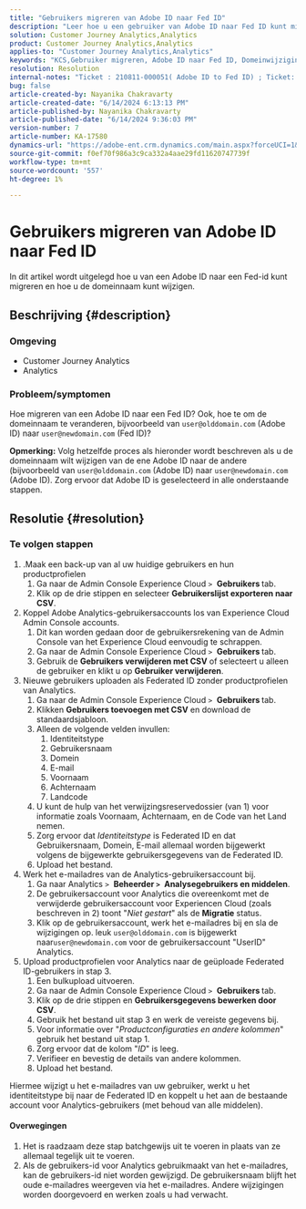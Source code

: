 ```yaml
---
title: "Gebruikers migreren van Adobe ID naar Fed ID"
description: "Leer hoe u een gebruiker van Adobe ID naar Fed ID kunt migreren en ook de domeinnaam kunt wijzigen."
solution: Customer Journey Analytics,Analytics
product: Customer Journey Analytics,Analytics
applies-to: "Customer Journey Analytics,Analytics"
keywords: "KCS,Gebruiker migreren, Adobe ID naar Fed ID, Domeinwijziging"
resolution: Resolution
internal-notes: "Ticket : 210811-000051( Adobe ID to Fed ID) ; Ticket: 210916-000306 (Adobe ID to Adobe ID)"
bug: false
article-created-by: Nayanika Chakravarty
article-created-date: "6/14/2024 6:13:13 PM"
article-published-by: Nayanika Chakravarty
article-published-date: "6/14/2024 9:36:03 PM"
version-number: 7
article-number: KA-17580
dynamics-url: "https://adobe-ent.crm.dynamics.com/main.aspx?forceUCI=1&pagetype=entityrecord&etn=knowledgearticle&id=ffaeb4be-792a-ef11-840b-6045bd006704"
source-git-commit: f0ef70f986a3c9ca332a4aae29fd11620747739f
workflow-type: tm+mt
source-wordcount: '557'
ht-degree: 1%

---
```


# Gebruikers migreren van Adobe ID naar Fed ID


In dit artikel wordt uitgelegd hoe u van een Adobe ID naar een Fed-id kunt migreren en hoe u de domeinnaam kunt wijzigen.

## Beschrijving {#description}


### <b>Omgeving</b>

- Customer Journey Analytics
- Analytics




### <b>Probleem/symptomen</b>

Hoe migreren van een Adobe ID naar een Fed ID? Ook, hoe te om de domeinnaam te veranderen, bijvoorbeeld van `user@olddomain.com` (Adobe ID) naar `user@newdomain.com` (Fed ID)?

<b>Opmerking:</b> Volg hetzelfde proces als hieronder wordt beschreven als u de domeinnaam wilt wijzigen van de ene Adobe ID naar de andere (bijvoorbeeld van `user@olddomain.com` (Adobe ID) naar `user@newdomain.com` (Adobe ID). Zorg ervoor dat Adobe ID is geselecteerd in alle onderstaande stappen.


## Resolutie {#resolution}


### <b>Te volgen stappen</b>

1. .Maak een back-up van al uw huidige gebruikers en hun productprofielen
   1. Ga naar de Admin Console Experience Cloud `>`  <b>Gebruikers </b>tab.
   2. Klik op de drie stippen en selecteer <b>Gebruikerslijst exporteren naar CSV</b>.
2. Koppel Adobe Analytics-gebruikersaccounts los van Experience Cloud Admin Console accounts.
   1. Dit kan worden gedaan door de gebruikersrekening van de Admin Console van het Experience Cloud eenvoudig te schrappen.
   2. Ga naar de Admin Console Experience Cloud `>`  <b>Gebruikers </b>tab.
   3. Gebruik de <b>Gebruikers verwijderen met CSV</b> of selecteert u alleen de gebruiker en klikt u op <b>Gebruiker verwijderen</b>.
3. Nieuwe gebruikers uploaden als Federated ID zonder productprofielen van Analytics.
   1. Ga naar de Admin Console Experience Cloud `>`  <b>Gebruikers </b>tab.
   2. Klikken <b>Gebruikers toevoegen met CSV</b> en download de standaardsjabloon.
   3. Alleen de volgende velden invullen:
      1. Identiteitstype
      2. Gebruikersnaam
      3. Domein
      4. E-mail
      5. Voornaam
      6. Achternaam
      7. Landcode
   4. U kunt de hulp van het verwijzingsreservedossier (van 1) voor informatie zoals Voornaam, Achternaam, en de Code van het Land nemen.
   5. Zorg ervoor dat *Identiteitstype* is Federated ID en dat Gebruikersnaam, Domein, E-mail allemaal worden bijgewerkt volgens de bijgewerkte gebruikersgegevens van de Federated ID.
   6. Upload het bestand.
4. Werk het e-mailadres van de Analytics-gebruikersaccount bij.
   1. Ga naar Analytics `>`  <b>Beheerder `>` </b> <b>Analysegebruikers en middelen</b>.
   2. De gebruikersaccount voor Analytics die overeenkomt met de verwijderde gebruikersaccount voor Experiencen Cloud (zoals beschreven in 2) toont &quot;*Niet gestart*&quot; als de <b>Migratie</b> status.
   3. Klik op de gebruikersaccount, werk het e-mailadres bij en sla de wijzigingen op. leuk `user@olddomain.com` is bijgewerkt naar`user@newdomain.com` voor de gebruikersaccount &quot;UserID&quot; Analytics.
5. Upload productprofielen voor Analytics naar de geüploade Federated ID-gebruikers in stap 3.
   1. Een bulkupload uitvoeren.
   2. Ga naar de Admin Console Experience Cloud `>`  <b>Gebruikers </b>tab.
   3. Klik op de drie stippen en <b>Gebruikersgegevens bewerken door CSV</b>.
   4. Gebruik het bestand uit stap 3 en werk de vereiste gegevens bij.
   5. Voor informatie over &quot;*Productconfiguraties en andere kolommen*&quot; gebruik het bestand uit stap 1.
   6. Zorg ervoor dat de kolom &quot;*ID*&quot; is leeg.
   7. Verifieer en bevestig de details van andere kolommen.
   8. Upload het bestand.


Hiermee wijzigt u het e-mailadres van uw gebruiker, werkt u het identiteitstype bij naar de Federated ID en koppelt u het aan de bestaande account voor Analytics-gebruikers (met behoud van alle middelen).

#### Overwegingen

1. Het is raadzaam deze stap batchgewijs uit te voeren in plaats van ze allemaal tegelijk uit te voeren.
2. Als de gebruikers-id voor Analytics gebruikmaakt van het e-mailadres, kan de gebruikers-id niet worden gewijzigd. De gebruikersnaam blijft het oude e-mailadres weergeven via het e-mailadres. Andere wijzigingen worden doorgevoerd en werken zoals u had verwacht.

